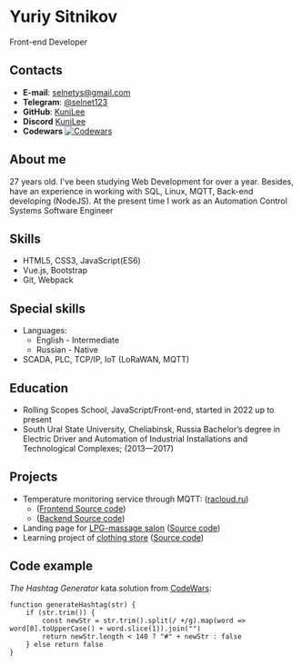 # Yuriy Sitnikov
Front-end Developer
## Contacts
* **E-mail**: [selnetys@gmail.com](mailto:selnetys@gmail.com)
* **Telegram**: [@selnet123](https://t.me/selnet123)
* **GitHub**: [KuniLee](https://github.com/KuniLee)
* **Discord** [KuniLee](https://discordapp.com/users/KuniLee#5437/)
* **Codewars** [![Codewars](https://www.codewars.com/users/KuniLee/badges/micro)](https://www.codewars.com/users/KuniLee)

## About me
27 years old. I've been studying Web Development for over a year.
Besides, have an experience in working with SQL, Linux, MQTT, Back-end developing (NodeJS).
At the present time I work as an Automation Control Systems Software Engineer

## Skills
* HTML5, CSS3, JavaScript(ES6)
* Vue.js, Bootstrap
* Git, Webpack

## Special skills
* Languages: 
  * English - Intermediate
  * Russian - Native
* SCADA, PLC, TCP/IP, IoT (LoRaWAN, MQTT)

## Education
* Rolling Scopes School, JavaScript/Front-end, started in 2022 up to present
* South Ural State University, Cheliabinsk, Russia
  Bachelor’s degree in Electric Driver and Automation of
  Industrial Installations and Technological Complexes; (2013—2017)

## Projects
* Temperature monitoring service through MQTT: ([racloud.ru](http://racloud.ru))
  * ([Frontend Source code](https://github.com/KuniLee/RA_Cloud))
  * ([Backend Source code](https://github.com/KuniLee/RA_server))
* Landing page for [LPG-massage salon](https://kunilee.github.io/lpg-landing/)
  ([Source code](https://github.com/KuniLee/lpg-landing))
* Learning project of [clothing store](https://kunilee.github.io/prof_verstka_course/)
([Source code](https://github.com/KuniLee/prof_verstka_course))
## Code example
*The Hashtag Generator*
  kata solution from [CodeWars](https://www.codewars.com/kata/52449b062fb80683ec000024):
```
function generateHashtag(str) {
    if (str.trim()) {
        const newStr = str.trim().split(/ +/g).map(word => word[0].toUpperCase() + word.slice(1)).join("")
        return newStr.length < 140 ? "#" + newStr : false
    } else return false
}
```
